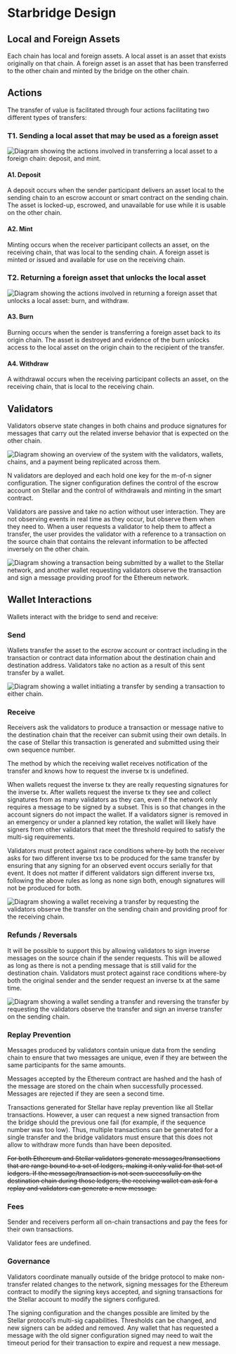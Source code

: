 # Starbridge Design

## Local and Foreign Assets
Each chain has local and foreign assets. A local asset is an asset that exists originally on that chain. A foreign asset is an asset that has been transferred to the other chain and minted by the bridge on the other chain.

## Actions
The transfer of value is facilitated through four actions facilitating two different types of transfers:

### T1. Sending a local asset that may be used as a foreign asset
![Diagram showing the actions involved in transferring a local asset to a foreign chain: deposit, and mint.](diagrams/action-deposit-mint.png)

#### A1. Deposit
A deposit occurs when the sender participant delivers an asset local to the sending chain to an escrow account or smart contract on the sending chain. The asset is locked-up, escrowed, and unavailable for use while it is usable on the other chain.

#### A2. Mint
Minting occurs when the receiver participant collects an asset, on the receiving chain, that was local to the sending chain. A foreign asset is minted or issued and available for use on the receiving chain.

### T2. Returning a foreign asset that unlocks the local asset
![Diagram showing the actions involved in returning a foreign asset that unlocks a local asset: burn, and withdraw.](diagrams/action-burn-withdraw.png)

#### A3. Burn

Burning occurs when the sender is transferring a foreign asset back to its origin chain. The asset is destroyed and evidence of the burn unlocks access to the local asset on the origin chain to the recipient of the transfer.

#### A4. Withdraw
A withdrawal occurs when the receiving participant collects an asset, on the receiving chain, that is local to the receiving chain.

## Validators
Validators observe state changes in both chains and produce signatures for messages that carry out the related inverse behavior that is expected on the other chain.

![Diagram showing an overview of the system with the validators, wallets, chains, and a payment being replicated across them.](diagrams/validator-overview.png)

N validators are deployed and each hold one key for the m-of-n signer configuration. The signer configuration defines the control of the escrow account on Stellar and the control of withdrawals and minting in the smart contract.

Validators are passive and take no action without user interaction. They are not observing events in real time as they occur, but observe them when they need to. When a user requests a validator to help them to affect a transfer, the user provides the validator with a reference to a transaction on the source chain that contains the relevant information to be affected inversely on the other chain.

![Diagram showing a transaction being submitted by a wallet to the Stellar network, and another wallet requesting validators observe the transaction and sign a message providing proof for the Ethereum network.](diagrams/validator-interactions.png)

## Wallet Interactions
Wallets interact with the bridge to send and receive:

### Send
Wallets transfer the asset to the escrow account or contract including in the transaction or contract data information about the destination chain and destination address. Validators take no action as a result of this sent transfer by a wallet.

![Diagram showing a wallet initiating a transfer by sending a transaction to either chain.](diagrams/validator-send.png)

### Receive
Receivers ask the validators to produce a transaction or message native to the destination chain that the receiver can submit using their own details. In the case of Stellar this transaction is generated and submitted using their own sequence number.

The method by which the receiving wallet receives notification of the transfer and knows how to request the inverse tx is undefined.

When wallets request the inverse tx they are really requesting signatures for the inverse tx. After wallets request the inverse tx they see and collect signatures from as many validators as they can, even if the network only requires a message to be signed by a subset. This is so that changes in the account signers do not impact the wallet. If a validators signer is removed in an emergency or under a planned key rotation, the wallet will likely have signers from other validators that meet the threshold required to satisfy the multi-sig requirements.

Validators must protect against race conditions where-by both the receiver asks for two different inverse txs to be produced for the same transfer by ensuring that any signing for an observed event occurs serially for that event. It does not matter if different validators sign different inverse txs, following the above rules as long as none sign both, enough signatures will not be produced for both.

![Diagram showing a wallet receiving a transfer by requesting the validators observe the transfer on the sending chain and providing proof for the receiving chain.](diagrams/validator-receive.png)

### Refunds / Reversals
It will be possible to support this by allowing validators to sign inverse messages on the source chain if the sender requests. This will be allowed as long as there is not a pending message that is still valid for the destination chain. Validators must protect against race conditions where-by both the original sender and the sender request an inverse tx at the same time.

![Diagram showing a wallet sending a transfer and reversing the transfer by requesting the validators observe the transfer and sign an inverse transfer on the sending chain.](diagrams/validator-reverse.png)

### Replay Prevention
Messages produced by validators contain unique data from the sending chain to ensure that two messages are unique, even if they are between the same participants for the same amounts.

Messages accepted by the Ethereum contract are hashed and the hash of the message are stored on the chain when successfully processed. Messages are rejected if they are seen a second time.

Transactions generated for Stellar have replay prevention like all Stellar transactions. However, a user can request a new signed transaction from the bridge should the previous one fail (for example, if the sequence number was too low). Thus, multiple transactions can be generated for a single transfer and the bridge validators must ensure that this does not allow to withdraw more funds than have been deposited.

<!-- outdated -->
~~For both Ethereum and Stellar validators generate messages/transactions that are range bound to a set of ledgers, making it only valid for that set of ledgers. If the message/transaction is not seen successfully on the destination chain during those ledgers, the receiving wallet can ask for a replay and validators can generate a new message.~~

### Fees
Sender and receivers perform all on-chain transactions and pay the fees for their own transactions.

Validator fees are undefined.

### Governance
Validators coordinate manually outside of the bridge protocol to make non-transfer related changes to the network, signing messages for the Ethereum contract to modify the signing keys accepted, and signing transactions for the Stellar account to modify the signers configured.

The signing configuration and the changes possible are limited by the Stellar protocol’s multi-sig capabilities. Thresholds can be changed, and new signers can be added and removed. Any wallet that has requested a message with the old signer configuration signed may need to wait the timeout period for their transaction to expire and request a new message.
